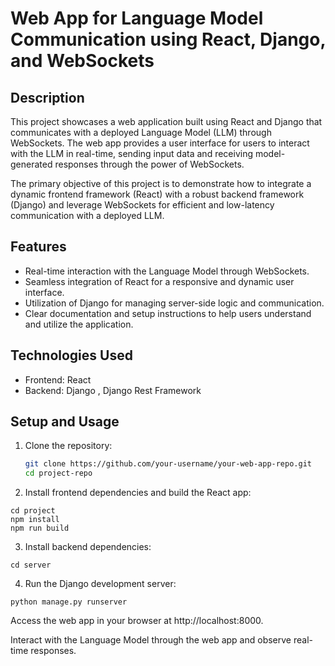 # Web App for Language Model Communication using React, Django, and WebSockets

## Description

This project showcases a web application built using React and Django that communicates with a deployed Language Model (LLM) through WebSockets. The web app provides a user interface for users to interact with the LLM in real-time, sending input data and receiving model-generated responses through the power of WebSockets.

The primary objective of this project is to demonstrate how to integrate a dynamic frontend framework (React) with a robust backend framework (Django) and leverage WebSockets for efficient and low-latency communication with a deployed LLM.

## Features

- Real-time interaction with the Language Model through WebSockets.
- Seamless integration of React for a responsive and dynamic user interface.
- Utilization of Django for managing server-side logic and communication.
- Clear documentation and setup instructions to help users understand and utilize the application.

## Technologies Used

- Frontend: React 
- Backend: Django , Django Rest Framework

## Setup and Usage

1. Clone the repository:
   ```bash
   git clone https://github.com/your-username/your-web-app-repo.git
   cd project-repo
2. Install frontend dependencies and build the React app:
```
cd project
npm install
npm run build
```
3. Install backend dependencies:

```
cd server
```
4. Run the Django development server:
```
python manage.py runserver
```
Access the web app in your browser at http://localhost:8000.

Interact with the Language Model through the web app and observe real-time responses.

